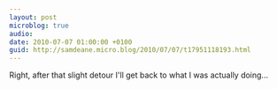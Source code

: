 ```yaml
---
layout: post
microblog: true
audio: 
date: 2010-07-07 01:00:00 +0100
guid: http://samdeane.micro.blog/2010/07/07/t17951118193.html
---
```

Right, after that slight detour I'll get back to what I was actually doing...
